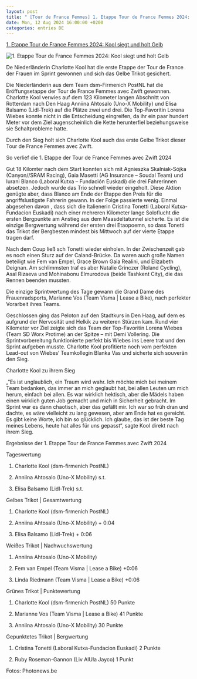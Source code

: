 ```yaml
---
layout: post
title: " [Tour de France Femmes] 1. Etappe Tour de France Femmes 2024: Kool siegt und holt Gelb"
date: Mon, 12 Aug 2024 16:00:00 +0200
categories: entries DE
---
```

[1. Etappe Tour de France Femmes 2024: Kool siegt und holt Gelb](https://www.alpecincycling.com/radsport-profi-team/1-etappe-tour-de-france-femmes-2024-kool-sieg/)

![1. Etappe Tour de France Femmes 2024: Kool siegt und holt Gelb](https://www.alpecincycling.com/wp-content/uploads/2024/08/PHOTONEWS_11105199-039-scaled.jpg)

De Niederländerin Charlotte Kool hat die erste Etappe der Tour de France der Frauen im Sprint gewonnen und sich das Gelbe Trikot gesichert.

Die Niederländerin aus dem Team dsm-Firmenich PostNL hat die Eröffungsetappe der Tour de France Femmes avec Zwift gewonnen. Charlotte Kool verwies auf dem 123 Kilometer langen Abschnitt von Rotterdam nach Den Haag Anniina Ahtosalo (Uno-X Mobility) und Elisa Balsamo (Lidl-Trek) auf die Plätze zwei und drei. Die Top-Favoritin Lorena Wiebes konnte nicht in die Entscheidung eingreifen, da ihr ein paar hundert Meter vor dem Ziel augenscheinlich die Kette herunterfiel beziehungsweise sie Schaltprobleme hatte.

Durch den Sieg holt sich Charlotte Kool auch das erste Gelbe Trikot dieser Tour de France Femmes avec Zwift.

So verlief die 1. Etappe der Tour de France Femmes avec Zwift 2024

Gut 18 Kilomter nach dem Start konnten sich mit Agnieszka Skalniak-Sójka (Canyon//SRAM Racing), Gaia Masetti (AG Insurance – Soudal Team) und Iurani Blanco (Laboral Kutxa – Fundación Euskadi) die drei Fahrerinnen absetzen. Jedoch wurde das Trio schnell wieder eingeholt. Diese Aktion genügte aber, dass Blanco am Ende der Etappe den Preis für die angriffslustigste Fahrerin gewann. In der Folge passierte wenig. Einmal abgesehen davon , dass sich die Italienerin Cristina Tonetti (Laboral Kutxa-Fundacion Euskadi) nach einer mehreren Kilometer lange Soloflucht die ersten Bergpunkte am Anstieg aus dem Maasdeltatunnel sicherte. Es ist die einzige Bergwertung während der ersten drei Etaopoemn, so dass Tonetti das Trikot der Bergbesten mindest bis Mittwoch auf der vierte Etappe tragen darf.

Nach dem Coup ließ sch Tonetti wieder einholen. In der Zwischenzeit gab es noch einen Sturz auf der Caland-Brücke. Da waren auch große Namen beteiligt wie Fem van Empel, Grace Brown Gaia Realini, und Elizabeth Deignan. Am schlimmsten traf es aber Natalie Grinczer (Roland Cycling), Asal Rizaeva und Mohinabonu Elmurodova (beide Tashkent City), die das Rennen beenden mussten.

Die einzige Sprintwertung des Tage gewann die Grand Dame des Frauenradsports, Marianne Vos (Team Visma | Lease a Bike), nach perfekter Vorarbeit ihres Teams.

Geschlossen ging das Peloton auf den Stadtkurs in Den Haag, auf dem es aufgrund der Nervosität und Helkik zu weiteren Stürzen kam. Rund vier Kilometer vor Ziel zeigte sich das Team der Top-Favoritin Lorena Wiebes (Team SD Worx Protime) an der Spitze – mit Demi Vollering. Die Sprintvorbereitung funktionierte perfekt bis Wiebes ins Leere trat und den Sprint aufgeben musste. Charlotte Kool profitierte noch vom perfekten Lead-out von Wiebes‘ Teamkollegin Blanka Vas und sicherte sich souverän den Sieg.

Charlotte Kool zu ihrem Sieg

„“Es ist unglaublich, ein Traum wird wahr. Ich möchte mich bei meinem Team bedanken, das immer an mich geglaubt hat, bei allen Leuten um mich herum, einfach bei allen. Es war wirklich hektisch, aber die Mädels haben einen wirklich guten Job gemacht und mich in Sicherheit gebracht. Im Sprint war es dann chaotisch, aber das gefällt mir. Ich war so früh dran und dachte, es wäre vielleicht zu lang gewesen, aber am Ende hat es gereicht. Es gibt keine Worte, ich bin so glücklich. Ich glaube, das ist der beste Tag meines Lebens, heute hat alles für uns gepasst“, sagte Kool direkt nach ihrem Sieg.

Ergebnisse der 1. Etappe Tour de France Femmes avec Zwift 2024

Tageswertung

1. Charlotte Kool (dsm-firmenich PostNL)

2. Anniina Ahtosalo (Uno-X Mobility) s.t.

3. Elisa Balsamo (Lidl-Trek) s.t.

Gelbes Trikot | Gesamtwertung

1. Charlotte Kool (dsm-firmenich PostNL)

2. Anniina Ahtosalo (Uno-X Mobility) + 0:04

3. Elisa Balsamo (Lidl-Trek) + 0:06

Weißes Trikot | Nachwuchswertung

1. Anniina Ahtosalo (Uno-X Mobility)

2. Fem van Empel (Team Visma | Lease a Bike) +0:06

3. Linda Riedmann (Team Visma | Lease a Bike) +0:06

Grünes Trikot | Punktewertung

1. Charlotte Kool (dsm-firmenich PostNL) 50 Punkte

2. Marianne Vos (Team Visma | Lease a Bike) 41 Punkte

3. Anniina Ahtosalo (Uno-X Mobility) 30 Punkte

Gepunktetes Trikot | Bergwertung

1. Cristina Tonetti (Laboral Kutxa-Fundacion Euskadi) 2 Punkte

2. Ruby Roseman-Gannon (Liv AlUla Jayco) 1 Punkt







Fotos: Photonews.be





